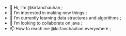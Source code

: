 - 👋 Hi, I’m @kirtanchauhan ;
- 👀 I’m interested in making new things ; 
- 🌱 I’m currently learning data structures and algorithms ;
- 💞️ I’m looking to collaborate on java ;
- 📫 How to reach me @kirtanchauhan everywhere ;

<!---
kirtanchauhan/kirtanchauhan is a ✨ special ✨ repository because its `README.md` (this file) appears on your GitHub profile.
You can click the Preview link to take a look at your changes.
--->
